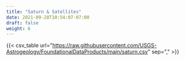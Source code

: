 ```yaml
---
title: "Saturn & Satellites"
date: 2021-09-28T10:54:07-07:00
draft: false
weight: 6
---
```



{{< csv_table url="https://raw.githubusercontent.com/USGS-Astrogeology/FoundationalDataProducts/main/saturn.csv" sep="," >}}

